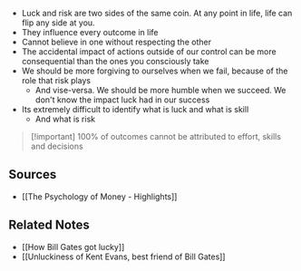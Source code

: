 - Luck and risk are two sides of the same coin. At any point in life, life can flip any side at you.
- They influence every outcome in life
- Cannot believe in one without respecting the other
- The accidental impact of actions outside of our control can be more consequential than the ones you consciously take
- We should be more forgiving to ourselves when we fail, because of the role that risk plays
	- And vise-versa. We should be more humble when we succeed. We don't know the impact luck had in our success
- Its extremely difficult to identify what is luck and what is skill
	- And what is risk

> [!important] 100% of outcomes cannot be attributed to effort, skills and decisions

## Sources
- [[The Psychology of Money - Highlights]]

## Related Notes
- [[How Bill Gates got lucky]]
- [[Unluckiness of Kent Evans, best friend of Bill Gates]]